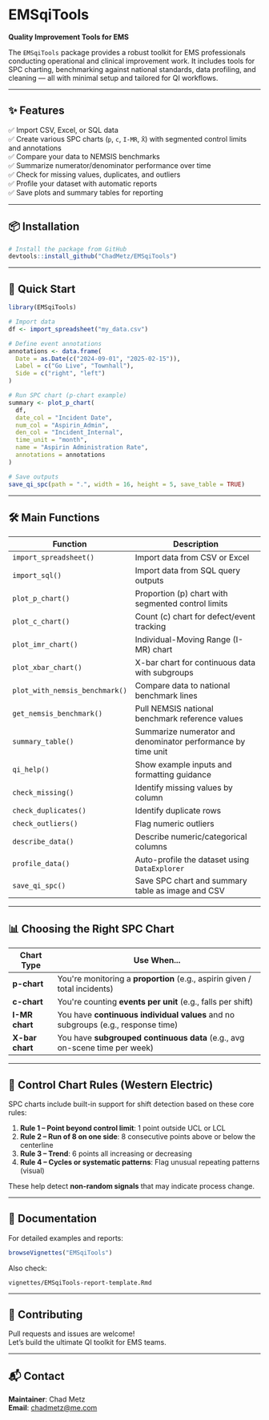 
# EMSqiTools

**Quality Improvement Tools for EMS**

The `EMSqiTools` package provides a robust toolkit for EMS professionals conducting operational and clinical improvement work. It includes tools for SPC charting, benchmarking against national standards, data profiling, and cleaning — all with minimal setup and tailored for QI workflows.

---

## ✨ Features

✅ Import CSV, Excel, or SQL data  
✅ Create various SPC charts (`p`, `c`, `I-MR`, `X̄`) with segmented control limits and annotations  
✅ Compare your data to NEMSIS benchmarks  
✅ Summarize numerator/denominator performance over time  
✅ Check for missing values, duplicates, and outliers  
✅ Profile your dataset with automatic reports  
✅ Save plots and summary tables for reporting  

---

## 📦 Installation

```r
# Install the package from GitHub
devtools::install_github("ChadMetz/EMSqiTools")
```

---

## 🚀 Quick Start

```r
library(EMSqiTools)

# Import data
df <- import_spreadsheet("my_data.csv")

# Define event annotations
annotations <- data.frame(
  Date = as.Date(c("2024-09-01", "2025-02-15")),
  Label = c("Go Live", "Townhall"),
  Side = c("right", "left")
)

# Run SPC chart (p-chart example)
summary <- plot_p_chart(
  df,
  date_col = "Incident Date",
  num_col = "Aspirin_Admin",
  den_col = "Incident_Internal",
  time_unit = "month",
  name = "Aspirin Administration Rate",
  annotations = annotations
)

# Save outputs
save_qi_spc(path = ".", width = 16, height = 5, save_table = TRUE)
```

---

## 🛠 Main Functions

| Function                      | Description                                                   |
|-------------------------------|---------------------------------------------------------------|
| `import_spreadsheet()`        | Import data from CSV or Excel                                 |
| `import_sql()`                | Import data from SQL query outputs                            |
| `plot_p_chart()`              | Proportion (p) chart with segmented control limits            |
| `plot_c_chart()`              | Count (c) chart for defect/event tracking                     |
| `plot_imr_chart()`            | Individual-Moving Range (I-MR) chart                          |
| `plot_xbar_chart()`           | X-bar chart for continuous data with subgroups                |
| `plot_with_nemsis_benchmark()`| Compare data to national benchmark lines                      |
| `get_nemsis_benchmark()`      | Pull NEMSIS national benchmark reference values               |
| `summary_table()`             | Summarize numerator and denominator performance by time unit  |
| `qi_help()`                   | Show example inputs and formatting guidance                   |
| `check_missing()`             | Identify missing values by column                             |
| `check_duplicates()`          | Identify duplicate rows                                       |
| `check_outliers()`            | Flag numeric outliers                                         |
| `describe_data()`             | Describe numeric/categorical columns                          |
| `profile_data()`              | Auto-profile the dataset using `DataExplorer`                 |
| `save_qi_spc()`               | Save SPC chart and summary table as image and CSV             |

---

## 📊 Choosing the Right SPC Chart

| Chart Type    | Use When...                                                                 |
|---------------|------------------------------------------------------------------------------|
| **p-chart**   | You're monitoring a **proportion** (e.g., aspirin given / total incidents)   |
| **c-chart**   | You're counting **events per unit** (e.g., falls per shift)                  |
| **I-MR chart**| You have **continuous individual values** and no subgroups (e.g., response time) |
| **X-bar chart**| You have **subgrouped continuous data** (e.g., avg on-scene time per week)  |

---

## 📐 Control Chart Rules (Western Electric)

SPC charts include built-in support for shift detection based on these core rules:

1. **Rule 1 – Point beyond control limit**: 1 point outside UCL or LCL
2. **Rule 2 – Run of 8 on one side**: 8 consecutive points above or below the centerline
3. **Rule 3 – Trend**: 6 points all increasing or decreasing
4. **Rule 4 – Cycles or systematic patterns**: Flag unusual repeating patterns (visual)

These help detect **non-random signals** that may indicate process change.

---

## 📄 Documentation

For detailed examples and reports:

```r
browseVignettes("EMSqiTools")
```

Also check:

```
vignettes/EMSqiTools-report-template.Rmd
```

---

## 🤝 Contributing

Pull requests and issues are welcome!  
Let’s build the ultimate QI toolkit for EMS teams.

---

## 📬 Contact

**Maintainer**: Chad Metz  
**Email**: chadmetz@me.com
